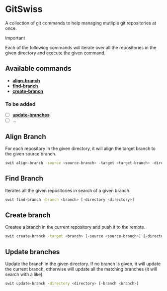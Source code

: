 # GitSwiss

A collection of git commands to help managing mutliple git repositories at once.

> [!IMPORTANT]
> Each of the following commands will iterate over all the repositories in the given directory and execute the given command.

## Available commands

- [**align-branch**](#align-branch)
- [**find-branch**](#find-branch)
- [**create-branch**](#create-branch)

### To be added

- [ ] [**update-branches**](#create-branch)
- [ ] ...

## Align Branch

For each repository in the given directory, it will align the target branch to the given source branch.

```bash
swit align-branch -source <source-branch> -target <target-branch> -directory <directory>
```

## Find Branch

Iterates all the given repositories in search of a given branch.

```bash
swit find-branch -branch <branch> [-directory <directory>]
```

## Create branch

Createe a branch in the current repository and push it to the remote.

```bash
swit create-branch -target <branch> [-source <source-branch>] [-directory <directory>]
```

## Update branches

Update the branch in the given directory. If no branch is given, it will update the current branch, otherwise will update all the matching branches (it will search with a like)

```bash
swit update-branch -directory <directory> [-branch <branch>]
```
